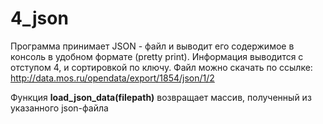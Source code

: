 # 4_json

Программа принимает JSON - файл и выводит его содержимое в консоль в удобном формате (pretty print).
Информация выводится с отступом 4, и сортировкой по ключу.
Файл можно скачать по ссылке: http://data.mos.ru/opendata/export/1854/json/1/2

Функция **load_json_data(filepath)** возвращает массив, полученный из указанного json-файла
